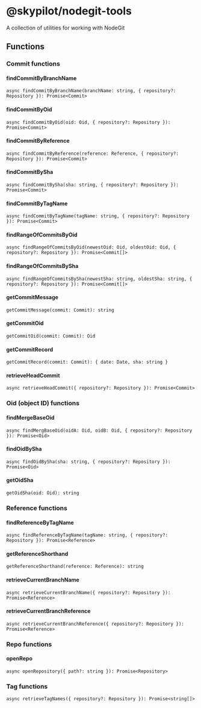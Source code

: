 # @skypilot/nodegit-tools
A collection of utilities for working with NodeGit

## Functions

### Commit functions

#### findCommitByBranchName

```
async findCommitByBranchName(branchName: string, { repository?: Repository }): Promise<Commit>
```

#### findCommitByOid

```
async findCommitByOid(oid: Oid, { repository?: Repository }): Promise<Commit>
```

#### findCommitByReference

```
async findCommitByReference(reference: Reference, { repository?: Repository }): Promise<Commit>
```

#### findCommitBySha

```
async findCommitBySha(sha: string, { repository?: Repository }): Promise<Commit>
```

#### findCommitByTagName

```
async findCommitByTagName(tagName: string, { repository?: Repository }): Promise<Commit>
```

#### findRangeOfCommitsByOid

```
async findRangeOfCommitsByOid(newestOid: Oid, oldestOid: Oid, { repository?: Repository }): Promise<Commit[]>
```

#### findRangeOfCommitsBySha

```
async findRangeOfCommitsBySha(newestSha: string, oldestSha: string, { repository?: Repository }): Promise<Commit[]>
```

#### getCommitMessage

```
getCommitMessage(commit: Commit): string
```

#### getCommitOid

```
getCommitOid(commit: Commit): Oid
```

#### getCommitRecord

```
getCommitRecord(commit: Commit): { date: Date, sha: string } 
```

#### retrieveHeadCommit

```
async retrieveHeadCommit({ repository?: Repository }): Promise<Commit>
```

### Oid (object ID) functions

#### findMergeBaseOid

```
async findMergBaseOid(oidA: Oid, oidB: Oid, { repository?: Repository }): Promise<Oid>
```

#### findOidBySha

```
async findOidBySha(sha: string, { repository?: Repository }): Promise<Oid>
```

#### getOidSha

```
getOidSha(oid: Oid): string
```

### Reference functions

#### findReferenceByTagName

```
async findReferenceByTagName(tagName: string, { repository?: Repository }): Promise<Reference>
```

#### getReferenceShorthand

```
getReferenceShorthand(reference: Reference): string
```

#### retrieveCurrentBranchName

```
async retrieveCurrentBranchName({ repository?: Repository }): Promise<Reference>
```

#### retrieveCurrentBranchReference

```
async retrieveCurrentBranchReference({ repository?: Repository }): Promise<Reference>
```

### Repo functions

#### openRepo

```
async openRepository({ path?: string }): Promise<Repository>
```

### Tag functions

```
async retrieveTagNames({ repository?: Repository }): Promise<string[]>
```
